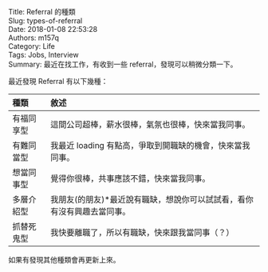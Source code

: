 Title: Referral 的種類  
Slug: types-of-referral  
Date: 2018-01-08 22:53:28  
Authors: m157q  
Category: Life  
Tags: Jobs, Interview  
Summary: 最近在找工作，有收到一些 referral，發現可以稍微分類一下。  
  
  
最近發現 Referral 有以下幾種：  
  
種類       | 敘述  
:--------- | :--  
有福同享型 | 這間公司超棒，薪水很棒，氣氛也很棒，快來當我同事。  
有難同當型 | 我最近 loading 有點高，爭取到開職缺的機會，快來當我同事。  
想當同事型 | 覺得你很棒，共事應該不錯，快來當我同事。  
多層介紹型 | 我朋友(的朋友)\*最近說有職缺，想說你可以試試看，看你有沒有興趣去當同事。  
抓替死鬼型 | 我快要離職了，所以有職缺，快來跟我當同事（？）  
  
如果有發現其他種類會再更新上來。  

